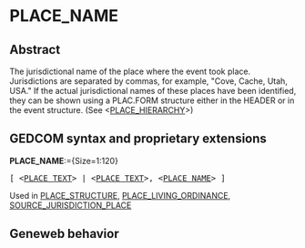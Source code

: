 ﻿<!-- licence GPL V2, cf https://github.com/TitiFix/geneweb -->
# PLACE_NAME
## Abstract
The jurisdictional name of the place where the event took place. Jurisdictions are separated by
commas, for example, "Cove, Cache, Utah, USA." If the actual jurisdictional names of these places
have been identified, they can be shown using a PLAC.FORM structure either in the HEADER or in
the event structure. (See &lt;<a href=Ged.PLACE_HIERARCHY.md>PLACE_HIERARCHY</a>&gt;)


## GEDCOM syntax and proprietary extensions

**PLACE_NAME**:={Size=1:120}
<pre>
[ &lt;<a href=Ged.PLACE_TEXT.md>PLACE_TEXT</a>&gt; | &lt;<a href=Ged.PLACE_TEXT.md>PLACE_TEXT</a>&gt;, &lt;<a href=Ged.PLACE_NAME.md>PLACE_NAME</a>&gt; ]
</pre>
Used in <a href=Ged.PLACE_STRUCTURE.md>PLACE_STRUCTURE</a>, <a href=Ged.PLACE_LIVING_ORDINANCE.md>PLACE_LIVING_ORDINANCE</a>, <a href=Ged.SOURCE_JURISDICTION_PLACE.md>SOURCE_JURISDICTION_PLACE</a><br />


## Geneweb behavior


